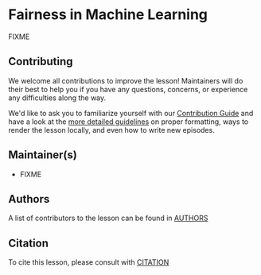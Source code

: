 # Fairness in Machine Learning

FIXME

## Contributing

We welcome all contributions to improve the lesson!
Maintainers will do their best to help you if you have any
questions, concerns, or experience any difficulties along the way.

We'd like to ask you to familiarize yourself
with our [Contribution Guide](CONTRIBUTING.md)
and have a look at the [more detailed guidelines][lesson-example] on proper formatting,
 ways to render the lesson locally, and even how to write new episodes.

## Maintainer(s)

* FIXME

## Authors

A list of contributors to the lesson can be found in [AUTHORS](AUTHORS)

## Citation

To cite this lesson, please consult with [CITATION](CITATION)

[lesson-example]: https://swcarpentry.github.io/lesson-example

